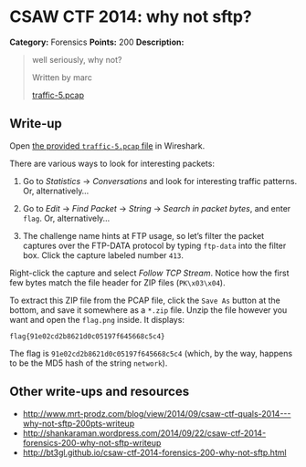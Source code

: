 # CSAW CTF 2014: why not sftp?

**Category:** Forensics
**Points:** 200
**Description:**

> well seriously, why not?
>
> Written by marc
>
> [traffic-5.pcap](traffic-5.pcap)

## Write-up

Open [the provided `traffic-5.pcap` file](traffic-5.pcap) in Wireshark.

There are various ways to look for interesting packets:

1. Go to _Statistics_ → _Conversations_ and look for interesting traffic patterns. Or, alternatively…

2. Go to _Edit_ → _Find Packet_ → _String_ → _Search in packet bytes_, and enter `flag`. Or, alternatively…

3. The challenge name hints at FTP usage, so let’s filter the packet captures over the FTP-DATA protocol by typing `ftp-data` into the filter box. Click the capture labeled number `413`.

Right-click the capture and select _Follow TCP Stream_. Notice how the first few bytes match the file header for ZIP files (`PK\x03\x04`).

To extract this ZIP file from the PCAP file, click the `Save As` button at the bottom, and save it somewhere as a `*.zip` file. Unzip the file however you want and open the `flag.png` inside. It displays:

```
flag{91e02cd2b8621d0c05197f645668c5c4}
```

The flag is `91e02cd2b8621d0c05197f645668c5c4` (which, by the way, happens to be the MD5 hash of the string `network`).

## Other write-ups and resources

* <http://www.mrt-prodz.com/blog/view/2014/09/csaw-ctf-quals-2014---why-not-sftp-200pts-writeup>
* <http://shankaraman.wordpress.com/2014/09/22/csaw-ctf-2014-forensics-200-why-not-sftp-writeup>
* <http://bt3gl.github.io/csaw-ctf-2014-forensics-200-why-not-sftp.html>
